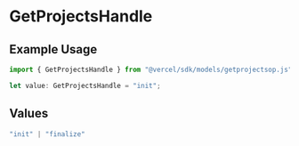 # GetProjectsHandle

## Example Usage

```typescript
import { GetProjectsHandle } from "@vercel/sdk/models/getprojectsop.js";

let value: GetProjectsHandle = "init";
```

## Values

```typescript
"init" | "finalize"
```